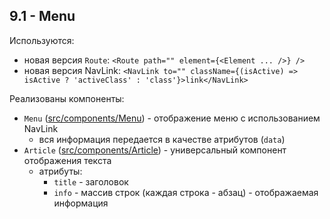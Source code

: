 ## 9.1 - Menu

Используются:
* новая версия `Route`:
`<Route path="" element={<Element ... />} />`
* новая версия NavLink:
`<NavLink to="" className={(isActive) => isActive ? 'activeClass' : 'class'}>link</NavLink>`

Реализованы компоненты:
* `Menu` ([src/components/Menu](src/components/Menu)) - отображение меню с использованием NavLink
  * вся информация передается в качестве атрибутов (`data`)
* `Article` ([src/components/Article](src/components/Article)) - универсальный компонент отображения текста
  * атрибуты:
    * `title` - заголовок
    * `info` - массив строк (каждая строка - абзац) - отображаемая информация
